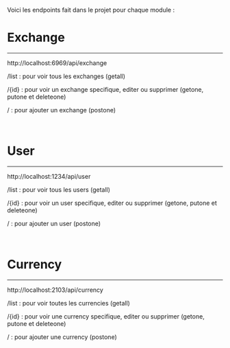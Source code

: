 Voici les endpoints fait dans le projet pour chaque module :


# Exchange 
<hr>
http://localhost:6969/api/exchange 

/list : pour voir tous les exchanges (getall) 

/{id} : pour voir un exchange specifique, editer ou supprimer (getone, putone et deleteone)

/ : pour ajouter un exchange (postone)

<br>

# User
<hr>
http://localhost:1234/api/user 

/list : pour voir tous les users (getall)

/{id} : pour voir un user specifique, editer ou supprimer (getone, putone et deleteone)

/ : pour ajouter un user (postone)

<br>

# Currency
<hr>
http://localhost:2103/api/currency 

/list : pour voir toutes les currencies (getall)

/{id} : pour voir une currency specifique, editer ou supprimer (getone, putone et deleteone)

/ : pour ajouter une currency (postone)



